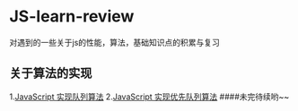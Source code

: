 # JS-learn-review
对遇到的一些关于js的性能，算法，基础知识点的积累与复习
## 关于算法的实现
1.[JavaScript 实现队列算法](https://github.com/reddwen/JS-learn-review/blob/master/js队列实现.js)
2.[JavaScript 实现优先队列算法](https://github.com/reddwen/JS-learn-review/blob/master/js优先队列实现.js)
####未完待续哟~~